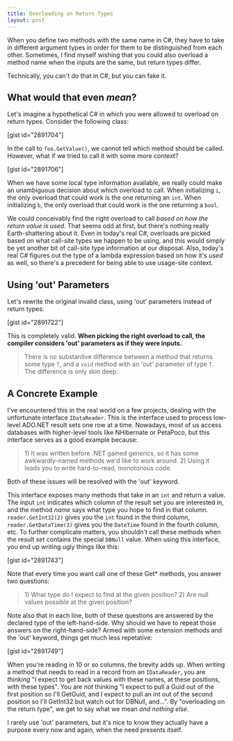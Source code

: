 ```yaml
---
title: Overloading on Return Types
layout: post
---
```


When you define two methods with the same name in C#, they have to take in different argument types in order for them to be distinguished from each other.  Sometimes, I find myself wishing that you could also overload a method name when the inputs are the same, but return types differ.

Technically, you can't do that in C#, but you can fake it.<!--more-->

<h2>What would that even <em>mean</em>?</h2>

Let's imagine a hypothetical C# in which you were allowed to overload on return types.  Consider the following class:

[gist id="2891704"]

In the call to <code>foo.GetValue()</code>, we cannot tell which method should be called.  However, what if we tried to call it with some more context?

[gist id="2891706"]

When we have some local type information available, we really could make an unambiguous decision about which overload to call.  When initializing <code>i</code>, the only overload that could work is the one returning an <code>int</code>.  When initializing <code>b</code>, the only overload that could work is the one returning a <code>bool</code>.

We could conceivably find the right overload to call <em>based on how the return value is used</em>.  That seems odd at first, but there's nothing really Earth-shattering about it.  Even in today's real C#, overloads are picked based on what call-site types we happen to be using, and this would simply be yet another bit of call-site type information at our disposal.  Also, today's real C# figures out the type of a lambda expression based on how it's <em>used</em> as well, so there's a precedent for being able to use usage-site context.

<h2>Using 'out' Parameters</h2>

Let's rewrite the original invalid class, using 'out' parameters instead of return types:

[gist id="2891722"]

This is completely valid.  <strong>When picking the right overload to call, the compiler considers 'out' parameters as if they were inputs.</strong>

<blockquote>
  There is no substantive difference between a method that returns some type <code>T</code>, and a <code>void</code> method with an 'out' parameter of type <code>T</code>.  The difference is only skin deep.
</blockquote>

<h2>A Concrete Example</h2>

I've encountered this in the real world on a few projects, dealing with the unfortunate interface <code>IDataReader</code>.  This is the interface used to process low-level ADO.NET result sets one row at a time.  Nowadays, most of us access databases with higher-level tools like NHibernate or PetaPoco, but this interface serves as a good example because:

<blockquote>
  <p>1) It was written before .NET gained generics, so it has some awkwardly-named methods we'd like to work around.
  2) Using it leads you to write hard-to-read, monotonous code.</p>
</blockquote>

Both of these issues will be resolved with the 'out' keyword.

This interface exposes many methods that take in an <code>int</code> and return a value.  The input <code>int</code> indicates which column of the result set you are interested in, and the method <em>name</em> says what type you hope to find in that column.  <code>reader.GetInt32(2)</code> gives you the <code>int</code> found in the third column, <code>reader.GetDataTime(3)</code> gives you the <code>DateTime</code> found in the fourth column, etc.  To further complicate matters, you shouldn't call these methods when the result set contains the special <code>DBNull</code> value.  When using this interface, you end up writing ugly things like this:

[gist id="2891743"]

Note that every time you want call one of these Get* methods, you answer two questions:

<blockquote>
  <p>1) What type do I expect to find at the given position?
  2) Are null values possible at the given position?</p>
</blockquote>

Note also that in each line, both of these questions are answered by the declared type of the left-hand-side.  Why should we have to repeat those answers on the right-hand-side?  Armed with some extension methods and the 'out' keyword, things get much less repetative:

[gist id="2891749"]

When you're reading in 10 or so columns, the brevity adds up.  When writing a method that needs to read in a record from an <code>IDataReader</code>, you are <em>thinking</em> "I expect to get back values with these names, at these positions, with these types".  You are <em>not</em> thinking "I expect to pull a Guid out of the first position so I'll GetGuid, and I expect to pull an int out of the second position so I'll GetInt32 but watch out for DBNull, and...".  By "overloading on the return type", we get to say what we mean <em>and nothing else</em>.

I rarely use 'out' parameters, but it's nice to know they actually have a purpose every now and again, when the need presents itself.
